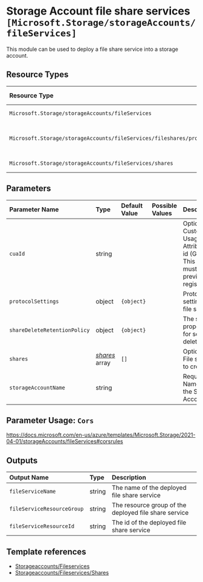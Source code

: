 # Storage Account file share services  `[Microsoft.Storage/storageAccounts/fileServices]`

This module can be used to deploy a file share service into a storage account.

## Resource Types

| Resource Type | Api Version |
| :-- | :-- |
| `Microsoft.Storage/storageAccounts/fileServices` | 2021-04-01 |
| `Microsoft.Storage/storageAccounts/fileServices/fileshares/providers/roleAssignments` | 2021-04-01-preview |
| `Microsoft.Storage/storageAccounts/fileServices/shares` | 2019-06-01 |

## Parameters

| Parameter Name | Type | Default Value | Possible Values | Description |
| :-- | :-- | :-- | :-- | :-- |
| `cuaId` | string |  |  | Optional. Customer Usage Attribution id (GUID). This GUID must be previously registered |
| `protocolSettings` | object | `{object}` |  | Protocol settings for file service |
| `shareDeleteRetentionPolicy` | object | `{object}` |  | The service properties for soft delete. |
| `shares` | _[shares](shares/readme.md)_ array | `[]` |  | Optional. File shares to create. |
| `storageAccountName` | string |  |  | Required. Name of the Storage Account. |

## Parameter Usage: `Cors`

https://docs.microsoft.com/en-us/azure/templates/Microsoft.Storage/2021-04-01/storageAccounts/fileServices#corsrules

## Outputs

| Output Name | Type | Description |
| :-- | :-- | :-- |
| `fileServiceName` | string | The name of the deployed file share service |
| `fileServiceResourceGroup` | string | The resource group of the deployed file share service |
| `fileServiceResourceId` | string | The id of the deployed file share service |

## Template references

- [Storageaccounts/Fileservices](https://docs.microsoft.com/en-us/azure/templates/Microsoft.Storage/2021-04-01/storageAccounts/fileServices)
- [Storageaccounts/Fileservices/Shares](https://docs.microsoft.com/en-us/azure/templates/Microsoft.Storage/2019-06-01/storageAccounts/fileServices/shares)
